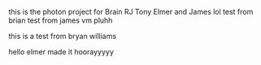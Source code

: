 this is the photon project for Brain RJ Tony Elmer and James
lol test from brian test from james vm pluhh


this is a test from bryan williams

hello elmer made it hoorayyyyy

